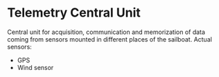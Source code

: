 # Telemetry Central Unit
Central unit for acquisition, communication and memorization of data coming from sensors mounted in different places of the sailboat.
Actual sensors:
- GPS
- Wind sensor

